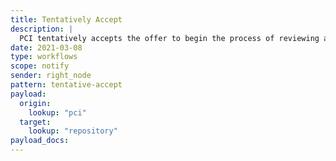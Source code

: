 ```yaml
---
title: Tentatively Accept
description: |
  PCI tentatively accepts the offer to begin the process of reviewing and potentially endorsing the preprint
date: 2021-03-08
type: workflows
scope: notify
sender: right_node
pattern: tentative-accept
payload:
  origin:
    lookup: "pci"
  target:
    lookup: "repository"
payload_docs:
---
```


